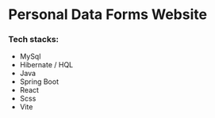 # Personal Data Forms Website

### Tech stacks:

- MySql
- Hibernate / HQL
- Java
- Spring Boot
- React
- Scss
- Vite

